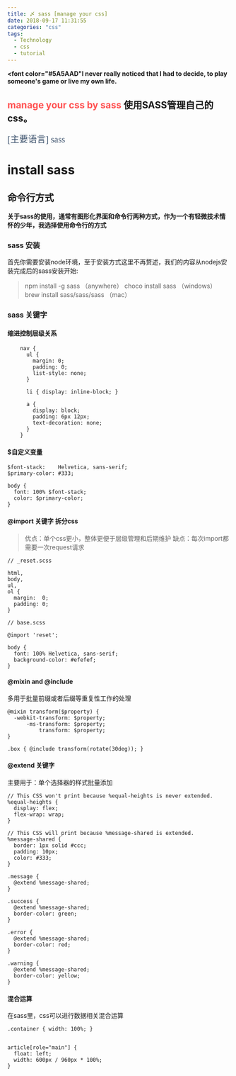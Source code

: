 ```yaml
---
title: 〆 sass [manage your css]
date: 2018-09-17 11:31:55
categories: "css"
tags:
  - Technology
  - css
  - tutorial
---
```


**<font color="#5A5AAD"I never really noticed that I had to decide, to play someone's game or live my own life.</font>**

## <font color="#FF5151">manage your css by sass </font>使用SASS管理自己的css。
<font style="color: #394F6A; font-size: 20px; font-family: '微软雅黑'">[主要语言] sass</font>

<!--more-->

# install sass

## 命令行方式

**关于sass的使用，通常有图形化界面和命令行两种方式，作为一个有轻微技术情怀的少年，我选择使用命令行的方式**

### sass 安装

首先你需要安装node环境，至于安装方式这里不再赘述，我们的内容从nodejs安装完成后的sass安装开始:

> npm install -g sass     （anywhere）
> choco install sass     （windows）
> brew install sass/sass/sass     （mac）

### sass 关键字

#### 缩进控制层级关系

```
    nav {
      ul {
        margin: 0;
        padding: 0;
        list-style: none;
      }

      li { display: inline-block; }

      a {
        display: block;
        padding: 6px 12px;
        text-decoration: none;
      }
    }
```

#### $自定义变量

```
$font-stack:    Helvetica, sans-serif;
$primary-color: #333;

body {
  font: 100% $font-stack;
  color: $primary-color;
}
```


#### @import 关键字 拆分css

> 优点：单个css更小，整体更便于层级管理和后期维护
> 缺点：每次import都需要一次request请求

```
// _reset.scss

html,
body,
ul,
ol {
  margin:  0;
  padding: 0;
}
```

```
// base.scss

@import 'reset';

body {
  font: 100% Helvetica, sans-serif;
  background-color: #efefef;
}
```

#### @mixin and @include
多用于批量前缀或者后缀等重复性工作的处理

```
@mixin transform($property) {
  -webkit-transform: $property;
      -ms-transform: $property;
          transform: $property;
}

.box { @include transform(rotate(30deg)); }
```

#### @extend 关键字

主要用于：单个选择器的样式批量添加

```
// This CSS won't print because %equal-heights is never extended.
%equal-heights {
  display: flex;
  flex-wrap: wrap;
}

// This CSS will print because %message-shared is extended.
%message-shared {
  border: 1px solid #ccc;
  padding: 10px;
  color: #333;
}

.message {
  @extend %message-shared;
}

.success {
  @extend %message-shared;
  border-color: green;
}

.error {
  @extend %message-shared;
  border-color: red;
}

.warning {
  @extend %message-shared;
  border-color: yellow;
}
```

#### 混合运算

在sass里，css可以进行数据相关混合运算

```
.container { width: 100%; }


article[role="main"] {
  float: left;
  width: 600px / 960px * 100%;
}
```

